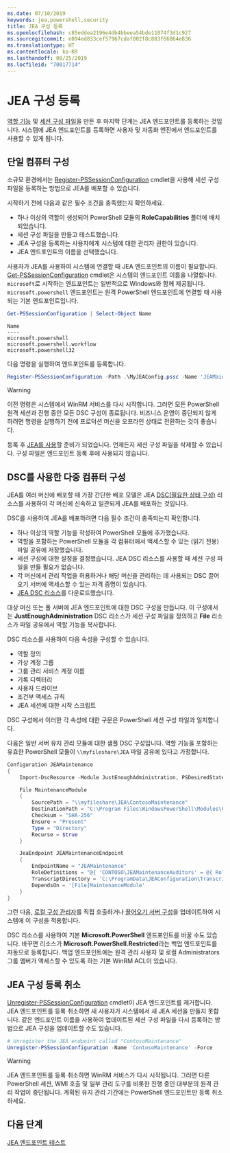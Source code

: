 ```yaml
---
ms.date: 07/10/2019
keywords: jea,powershell,security
title: JEA 구성 등록
ms.openlocfilehash: c85eddea2196e4db4bbeea54bde11074f3d1c927
ms.sourcegitcommit: e894ed833cef57967cdaf002f8c883f66864e836
ms.translationtype: HT
ms.contentlocale: ko-KR
ms.lasthandoff: 08/25/2019
ms.locfileid: "70017714"
---
```

# <a name="registering-jea-configurations"></a>JEA 구성 등록

[역할 기능](role-capabilities.md) 및 [세션 구성 파일](session-configurations.md)을 만든 후 마지막 단계는 JEA 엔드포인트를 등록하는 것입니다. 시스템에 JEA 엔드포인트를 등록하면 사용자 및 자동화 엔진에서 엔드포인트를 사용할 수 있게 됩니다.

## <a name="single-machine-configuration"></a>단일 컴퓨터 구성

소규모 환경에서는 [Register-PSSessionConfiguration](/powershell/module/microsoft.powershell.core/register-pssessionconfiguration) cmdlet을 사용해 세션 구성 파일을 등록하는 방법으로 JEA를 배포할 수 있습니다.

시작하기 전에 다음과 같은 필수 조건을 충족했는지 확인하세요.

- 하나 이상의 역할이 생성되어 PowerShell 모듈의 **RoleCapabilities** 폴더에 배치되었습니다.
- 세션 구성 파일을 만들고 테스트했습니다.
- JEA 구성을 등록하는 사용자에게 시스템에 대한 관리자 권한이 있습니다.
- JEA 엔드포인트의 이름을 선택했습니다.

사용자가 JEA를 사용하여 시스템에 연결할 때 JEA 엔드포인트의 이름이 필요합니다. [Get-PSSessionConfiguration](/powershell/module/microsoft.powershell.core/get-pssessionconfiguration) cmdlet은 시스템의 엔드포인트 이름을 나열합니다. `microsoft`로 시작하는 엔드포인트는 일반적으로 Windows와 함께 제공됩니다. `microsoft.powershell` 엔드포인트는 원격 PowerShell 엔드포인트에 연결할 때 사용되는 기본 엔드포인트입니다.

```powershell
Get-PSSessionConfiguration | Select-Object Name
```

```Output
Name
----
microsoft.powershell
microsoft.powershell.workflow
microsoft.powershell32
```

다음 명령을 실행하여 엔드포인트를 등록합니다.

```powershell
Register-PSSessionConfiguration -Path .\MyJEAConfig.pssc -Name 'JEAMaintenance' -Force
```

> [!WARNING]
> 이전 명령은 시스템에서 WinRM 서비스를 다시 시작합니다. 그러면 모든 PowerShell 원격 세션과 진행 중인 모든 DSC 구성이 종료됩니다. 비즈니스 운영이 중단되지 않게 하려면 명령을 실행하기 전에 프로덕션 머신을 오프라인 상태로 전환하는 것이 좋습니다.

등록 후 [JEA를 사용](using-jea.md)할 준비가 되었습니다. 언제든지 세션 구성 파일을 삭제할 수 있습니다. 구성 파일은 엔드포인트 등록 후에 사용되지 않습니다.

## <a name="multi-machine-configuration-with-dsc"></a>DSC를 사용한 다중 컴퓨터 구성

JEA를 여러 머신에 배포할 때 가장 간단한 배포 모델은 JEA [DSC(필요한 상태 구성)](/powershell/dsc/overview) 리소스를 사용하여 각 머신에 신속하고 일관되게 JEA를 배포하는 것입니다.

DSC를 사용하여 JEA를 배포하려면 다음 필수 조건이 충족되는지 확인합니다.

- 하나 이상의 역할 기능을 작성하여 PowerShell 모듈에 추가했습니다.
- 역할을 포함하는 PowerShell 모듈을 각 컴퓨터에서 액세스할 수 있는 (읽기 전용) 파일 공유에 저장했습니다.
- 세션 구성에 대한 설정을 결정했습니다. JEA DSC 리소스를 사용할 때 세션 구성 파일을 만들 필요가 없습니다.
- 각 머신에서 관리 작업을 허용하거나 해당 머신을 관리하는 데 사용되는 DSC 끌어오기 서버에 액세스할 수 있는 자격 증명이 있습니다.
- [JEA DSC 리소스](https://github.com/PowerShell/JEA/tree/master/DSC%20Resource)를 다운로드했습니다.

대상 머신 또는 풀 서버에 JEA 엔드포인트에 대한 DSC 구성을 만듭니다. 이 구성에서는 **JustEnoughAdministration** DSC 리소스가 세션 구성 파일을 정의하고 **File** 리소스가 파일 공유에서 역할 기능을 복사합니다.

DSC 리소스를 사용하여 다음 속성을 구성할 수 있습니다.

- 역할 정의
- 가상 계정 그룹
- 그룹 관리 서비스 계정 이름
- 기록 디렉터리
- 사용자 드라이브
- 조건부 액세스 규칙
- JEA 세션에 대한 시작 스크립트

DSC 구성에서 이러한 각 속성에 대한 구문은 PowerShell 세션 구성 파일과 일치합니다.

다음은 일반 서버 유지 관리 모듈에 대한 샘플 DSC 구성입니다. 역할 기능을 포함하는 유효한 PowerShell 모듈이 `\\myfileshare\JEA` 파일 공유에 있다고 가정합니다.

```powershell
Configuration JEAMaintenance
{
    Import-DscResource -Module JustEnoughAdministration, PSDesiredStateConfiguration

    File MaintenanceModule
    {
        SourcePath = "\\myfileshare\JEA\ContosoMaintenance"
        DestinationPath = "C:\Program Files\WindowsPowerShell\Modules\ContosoMaintenance"
        Checksum = "SHA-256"
        Ensure = "Present"
        Type = "Directory"
        Recurse = $true
    }

    JeaEndpoint JEAMaintenanceEndpoint
    {
        EndpointName = "JEAMaintenance"
        RoleDefinitions = "@{ 'CONTOSO\JEAMaintenanceAuditors' = @{ RoleCapabilities = 'GeneralServerMaintenance-Audit' }; 'CONTOSO\JEAMaintenanceAdmins' = @{ RoleCapabilities = 'GeneralServerMaintenance-Audit', 'GeneralServerMaintenance-Admin' } }"
        TranscriptDirectory = 'C:\ProgramData\JEAConfiguration\Transcripts'
        DependsOn = '[File]MaintenanceModule'
    }
}
```

그런 다음, [로컬 구성 관리자](/powershell/dsc/managing-nodes/metaConfig)를 직접 호출하거나 [끌어오기 서버 구성](/powershell/dsc/pull-server/pullServer)을 업데이트하여 시스템에 이 구성을 적용합니다.

DSC 리소스를 사용하여 기본 **Microsoft.PowerShell** 엔드포인트를 바꿀 수도 있습니다. 바꾸면 리소스가 **Microsoft.PowerShell.Restricted**라는 백업 엔드포인트를 자동으로 등록합니다. 백업 엔드포인트에는 원격 관리 사용자 및 로컬 Administrators 그룹 멤버가 액세스할 수 있도록 하는 기본 WinRM ACL이 있습니다.

## <a name="unregistering-jea-configurations"></a>JEA 구성 등록 취소

[Unregister-PSSessionConfiguration](/powershell/module/microsoft.powershell.core/Unregister-PSSessionConfiguration) cmdlet이 JEA 엔드포인트를 제거합니다. JEA 엔드포인트를 등록 취소하면 새 사용자가 시스템에서 새 JEA 세션을 만들지 못합니다. 같은 엔드포인트 이름을 사용하여 업데이트된 세션 구성 파일을 다시 등록하는 방법으로 JEA 구성을 업데이트할 수도 있습니다.

```powershell
# Unregister the JEA endpoint called "ContosoMaintenance"
Unregister-PSSessionConfiguration -Name 'ContosoMaintenance' -Force
```

> [!WARNING]
> JEA 엔드포인트를 등록 취소하면 WinRM 서비스가 다시 시작됩니다. 그러면 다른 PowerShell 세션, WMI 호출 및 일부 관리 도구를 비롯한 진행 중인 대부분의 원격 관리 작업이 중단됩니다. 계획된 유지 관리 기간에는 PowerShell 엔드포인트만 등록 취소하세요.

## <a name="next-steps"></a>다음 단계

[JEA 엔드포인트 테스트](using-jea.md)
